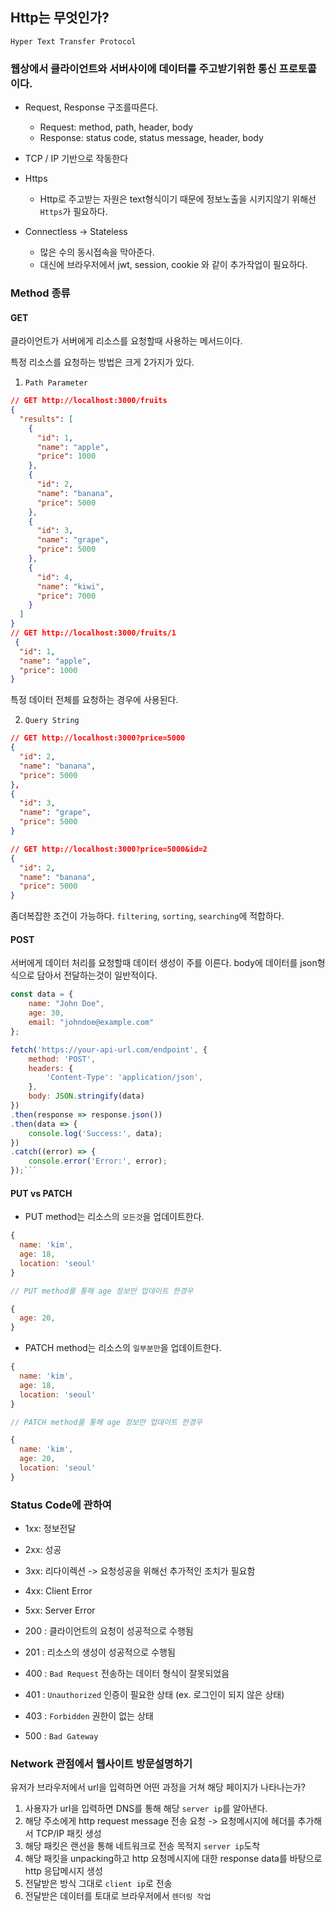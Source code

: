 ## Http는 무엇인가?

`Hyper Text Transfer Protocol`

### 웹상에서 클라이언트와 서버사이에 데이터를 주고받기위한 통신 프로토콜이다.

- Request, Response 구조를따른다.

  - Request: method, path, header, body
  - Response: status code, status message, header, body

- TCP / IP 기반으로 작동한다

- Https
  - Http로 주고받는 자원은 text형식이기 때문에 정보노출을 시키지않기 위해선 `Https`가 필요하다.
 
- Connectless -> Stateless
  - 많은 수의 동시접속을 막아준다.
  - 대신에 브라우저에서 jwt, session, cookie 와 같이 추가작업이 필요하다.

### Method 종류

#### GET

클라이언트가 서버에게 리소스를 요청할때 사용하는 메서드이다.

특정 리소스를 요청하는 방법은 크게 2가지가 있다.

1. `Path Parameter`

```json
// GET http://localhost:3000/fruits
{
  "results": [
    {
      "id": 1,
      "name": "apple",
      "price": 1000
    },
    {
      "id": 2,
      "name": "banana",
      "price": 5000
    },
    {
      "id": 3,
      "name": "grape",
      "price": 5000
    },
    {
      "id": 4,
      "name": "kiwi",
      "price": 7000
    }
  ]
}
// GET http://localhost:3000/fruits/1
 {
  "id": 1,
  "name": "apple",
  "price": 1000
}
```

특정 데이터 전체를 요청하는 경우에 사용된다.

2. `Query String`

```json
// GET http://localhost:3000?price=5000
{
  "id": 2,
  "name": "banana",
  "price": 5000
},
{
  "id": 3,
  "name": "grape",
  "price": 5000
}

// GET http://localhost:3000?price=5000&id=2
{
  "id": 2,
  "name": "banana",
  "price": 5000
}
```

좀더복잡한 조건이 가능하다. `filtering`, `sorting`, `searching`에 적합하다.

#### POST

서버에게 데이터 처리를 요청할때 데이터 생성이 주를 이른다.
body에 데이터를 json형식으로 담아서 전달하는것이 일반적이다.

````javascript
const data = {
    name: "John Doe",
    age: 30,
    email: "johndoe@example.com"
};

fetch('https://your-api-url.com/endpoint', {
    method: 'POST',
    headers: {
        'Content-Type': 'application/json',
    },
    body: JSON.stringify(data)
})
.then(response => response.json())
.then(data => {
    console.log('Success:', data);
})
.catch((error) => {
    console.error('Error:', error);
});```
````

#### PUT vs PATCH

- PUT method는 리소스의 `모든것`을 업데이트한다.

```javascript
{
  name: 'kim',
  age: 18,
  location: 'seoul'
}

// PUT method를 통해 age 정보만 업데이트 한경우

{
  age: 20,
}
```

- PATCH method는 리소스의 `일부분만`을 업데이트한다.

```javascript
{
  name: 'kim',
  age: 18,
  location: 'seoul'
}

// PATCH method를 통해 age 정보만 업데이트 한경우

{
  name: 'kim',
  age: 20,
  location: 'seoul'
}
```

### Status Code에 관하여

- 1xx: 정보전달
- 2xx: 성공
- 3xx: 리다이렉션 -> 요청성공을 위해선 추가적인 조치가 필요함
- 4xx: Client Error
- 5xx: Server Error

- 200 : 클라이언트의 요청이 성공적으로 수행됨
- 201 : 리소스의 생성이 성공적으로 수행됨
- 400 : `Bad Request` 전송하는 데이터 형식이 잘못되었음
- 401 : `Unauthorized` 인증이 필요한 상태 (ex. 로그인이 되지 않은 상태)
- 403 : `Forbidden` 권한이 없는 상태
- 500 : `Bad Gateway`

### Network 관점에서 웹사이트 방문설명하기

유저가 브라우저에서 url을 입력하면 어떤 과정을 거쳐 해당 페이지가 나타나는가?

1. 사용자가 url을 입력하면 DNS를 통해 해당 `server ip`를 알아낸다.
2. 해당 주소에게 http request message 전송 요청 -> 요청메시지에 헤더를 추가해서 TCP/IP 패킷 생성
3. 해당 패킷은 랜선을 통해 네트워크로 전송 목적지 `server ip`도착
4. 해당 패킷을 unpacking하고 http 요청메시지에 대한 response data를 바탕으로 http 응답메시지 생성
5. 전달받은 방식 그대로 `client ip`로 전송
6. 전달받은 데이터를 토대로 브라우저에서 `렌더링 작업`
